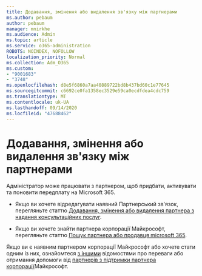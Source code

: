```yaml
---
title: Додавання, змінення або видалення зв'язку між партнерами
ms.author: pebaum
author: pebaum
manager: mnirkhe
ms.audience: Admin
ms.topic: article
ms.service: o365-administration
ROBOTS: NOINDEX, NOFOLLOW
localization_priority: Normal
ms.collection: Adm_O365
ms.custom:
- "9001683"
- "3748"
ms.openlocfilehash: d8e5f6860a7aa40889722bd8b437bd60c1e77645
ms.sourcegitcommit: c6692ce0fa1358ec3529e59ca0ecdfdea4cdc759
ms.translationtype: MT
ms.contentlocale: uk-UA
ms.lasthandoff: 09/14/2020
ms.locfileid: "47688462"
---
```

# <a name="add-change-or-remove-a-partner-relationship"></a>Додавання, змінення або видалення зв'язку між партнерами

Адміністратор може працювати з партнером, щоб придбати, активувати та поновити передплату на Microsoft 365. 

- Якщо ви хочете відредагувати наявний Партнерський зв'язок, перегляньте статтю [Додавання, змінення або видалення партнера з надання консультаційних послуг](https://docs.microsoft.com/microsoft-365/admin/misc/add-partner?view=o365-worldwide).

- Якщо ви хочете знайти партнера корпорації Майкрософт, перегляньте статтю [Пошук партнера або продавця microsoft 365](https://docs.microsoft.com/microsoft-365/admin/manage/find-your-partner-or-reseller?view=o365-worldwide).

Якщо ви є наявним партнером корпорації Майкрософт або хочете стати одним із них, ознайомтеся [з іншими](https://support.microsoft.com/help/4499930/partner-center-overview) відомостями про переваги або отримання допомоги від [партнерів з підтримки партнера корпорації](https://aka.ms/partnersupport)Майкрософт.
